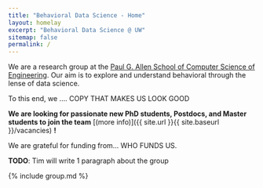 ```yaml
---
title: "Behavioral Data Science - Home"
layout: homelay
excerpt: "Behavioral Data Science @ UW"
sitemap: false
permalink: /
---
```


We are a research group at the [Paul G. Allen School of Computer Science of Engineering](http://cs.washington.edu). Our aim is to explore and understand behavioral through the lense of data science.

To this end, we .... COPY THAT MAKES US LOOK GOOD

**We are looking for passionate new PhD students, Postdocs, and Master students to join the team** [(more info)]({{ site.url }}{{ site.baseurl }}/vacancies) **!**

We are grateful for funding from... WHO FUNDS US.

**TODO**: Tim will write 1 paragraph about the group

{% include group.md %}

